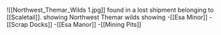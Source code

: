![[Northwest_Themar_Wilds 1.jpg]]
found in a lost shipment belonging to [[Scaletail]]. 
showing Northwest Themar wilds showing
-[[Esa Minor]]
-[[Scrap Docks]]
-[[Esa Manor]]
-[[Mining Pits]]